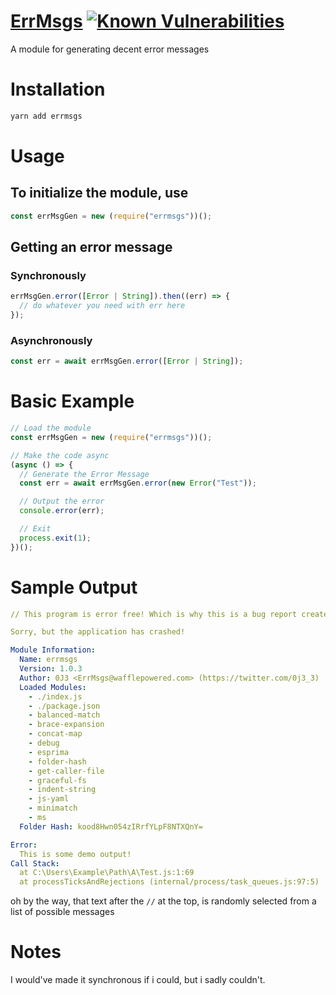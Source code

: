 # [ErrMsgs](https://github.com/0j3/errmsgs) [![Known Vulnerabilities](https://snyk.io/test/npm/errmsgs/1.0.3/badge.svg)](https://snyk.io/test/npm/errmsgs/1.0.3)

A module for generating decent error messages

# Installation

```bash
yarn add errmsgs
```

# Usage

## To initialize the module, use

```js
const errMsgGen = new (require("errmsgs"))();
```

## Getting an error message

### Synchronously

```js
errMsgGen.error([Error | String]).then((err) => {
  // do whatever you need with err here
});
```

### Asynchronously

```js
const err = await errMsgGen.error([Error | String]);
```

# Basic Example

```js
// Load the module
const errMsgGen = new (require("errmsgs"))();

// Make the code async
(async () => {
  // Generate the Error Message
  const err = await errMsgGen.error(new Error("Test"));

  // Output the error
  console.error(err);

  // Exit
  process.exit(1);
})();
```

# Sample Output

```yml
// This program is error free! Which is why this is a bug report created by an error from this program!

Sorry, but the application has crashed!

Module Information:
  Name: errmsgs
  Version: 1.0.3
  Author: 0J3 <ErrMsgs@wafflepowered.com> (https://twitter.com/0j3_3)
  Loaded Modules:
    - ./index.js
    - ./package.json
    - balanced-match
    - brace-expansion
    - concat-map
    - debug
    - esprima
    - folder-hash
    - get-caller-file
    - graceful-fs
    - indent-string
    - js-yaml
    - minimatch
    - ms
  Folder Hash: kood8Hwn054zIRrfYLpF8NTXQnY=

Error:
  This is some demo output!
Call Stack:
  at C:\Users\Example\Path\A\Test.js:1:69
  at processTicksAndRejections (internal/process/task_queues.js:97:5)
```

oh by the way, that text after the `//` at the top, is randomly selected from a list of possible messages

# Notes

I would've made it synchronous if i could, but i sadly couldn't.
